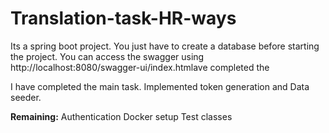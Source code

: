 # Translation-task-HR-ways

Its a spring boot project. You just have to create a database before starting the project.
You can access the swagger using http://localhost:8080/swagger-ui/index.htmlave completed the 

I have completed the main task. Implemented token generation and Data seeder.


**Remaining:**
Authentication
Docker setup
Test classes
